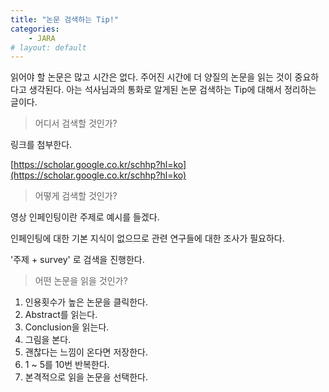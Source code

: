```yaml
---
title: "논문 검색하는 Tip!"
categories:
    - JARA
# layout: default
---
```


읽어야 할 논문은 많고 시간은 없다. 주어진 시간에 더 양질의 논문을 읽는 것이 중요하다고 생각된다. 아는 석사님과의 통화로 알게된 논문 검색하는 Tip에 대해서 정리하는 글이다.

> 어디서 검색할 것인가?

링크를 첨부한다.

[https://scholar.google.co.kr/schhp?hl=ko](https://scholar.google.co.kr/schhp?hl=ko)

> 어떻게 검색할 것인가?

영상 인페인팅이란 주제로 예시를 들겠다.

인페인팅에 대한 기본 지식이 없으므로 관련 연구들에 대한 조사가 필요하다.

'주제 + survey' 로 검색을 진행한다.

> 어떤 논문을 읽을 것인가?

1. 인용횟수가 높은 논문을 클릭한다.
2. Abstract를 읽는다.
3. Conclusion을 읽는다.
4. 그림을 본다.
5. 괜찮다는 느낌이 온다면 저장한다.
6. 1 ~ 5를 10번 반복한다.
7. 본격적으로 읽을 논문을 선택한다.